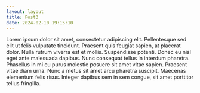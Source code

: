 ```yaml
---
layout: layout
title: Post3
date: 2024-02-10 19:15:10
---
```

<p>
Lorem ipsum dolor sit amet, consectetur adipiscing elit. Pellentesque sed elit ut felis vulputate tincidunt. 
<!--more--> Praesent quis feugiat sapien, at placerat dolor. Nulla rutrum viverra est et mollis. Suspendisse potenti. Donec eu nisl eget ante malesuada dapibus. Nunc consequat tellus in interdum pharetra. Phasellus in mi eu purus molestie posuere sit amet vitae sapien. Praesent vitae diam urna. Nunc a metus sit amet arcu pharetra suscipit. Maecenas elementum felis risus. Integer dapibus sem in sem congue, sit amet porttitor tellus fringilla.
</p>
